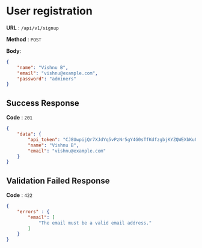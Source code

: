 # User registration
**URL** : `/api/v1/signup`

**Method** : `POST`

**Body**:

```json
{
    "name": "Vishnu B",
    "email": "vishnu@example.com",
    "password": "adminers"
}
```

## Success Response

**Code** : `201`

```json
{
    "data": {
        "api_token": "CJ8UwpijQr7XJdYq5vPzNr5gY4G0sTfKdfzgbjKYZQWEXbKu8qdN3Ujj74HIHSLcixWX3XLpzyHfotjO",
        "name": "Vishnu B",
        "email": "vishnu@example.com"
    }
}
```

## Validation Failed Response

**Code** : `422`

```json
{
    "errors" : {
        "email": [
            "The email must be a valid email address."
        ]
    }
}
```

